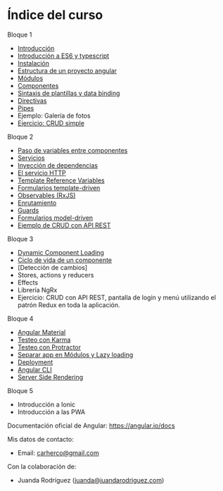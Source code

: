 # Índice del curso

Bloque 1
 - [Introducción](introduccion.md)
 - [Introducción a ES6 y typescript](typescript.md)
 - [Instalación](instalacion.md)
 - [Estructura de un proyecto angular](estructura-proyecto.md)
 - [Módulos](modules.md)
 - [Componentes](components.md)
 - [Sintaxis de plantillas y data binding](data-binding.md)
 - [Directivas](directives.md)
 - [Pipes](pipes.md)
 - Ejemplo: Galería de fotos
 - [Ejercicio: CRUD simple](ejemplo-crud-basico.md)

Bloque 2
 - [Paso de variables entre componentes](input-binding.md)
 - [Servicios](services.md)
 - [Inyección de dependencias](inyeccion-dependencias.md)
 - [El servicio HTTP](httpclient.md)
 - [Template Reference Variables](template-reference-variables.md)
 - [Formularios template-driven](forms-template-driven.md)
 - [Observables (RxJS)](observables.md)
 - [Enrutamiento](routing.md)
 - [Guards](guards.md)
 - [Formularios model-driven](forms-model-driven.md)
 - [Ejemplo de CRUD con API REST](ejemplo-crud-completo.md)

Bloque 3
 - [Dynamic Component Loading](dynamic-components.md)
 - [Ciclo de vida de un componente](lifecycle.md)
 - [Detección de cambios]
 - Stores, actions y reducers
 - Effects
 - Librería NgRx
 - Ejercicio: CRUD con API REST, pantalla de login y menú utilizando el patrón Redux en toda la
aplicación.

Bloque 4
 - [Angular Material](angular-material.md)
 - [Testeo con Karma](testing.md)
 - [Testeo con Protractor](testing-e2e.md)
 - [Separar app en Módulos y Lazy loading](lazy-loading.md)
 - [Deployment](deployment.md)
 - [Angular CLI](angular-cli.md)
 - [Server Side Rendering]()

Bloque 5
 - Introducción a Ionic
 - Introducción a las PWA

Documentación oficial de Angular: https://angular.io/docs

Mis datos de contacto:
 - Email: carherco@gmail.com

Con la colaboración de:
 - Juanda Rodríguez (juanda@juandarodriguez.com)
